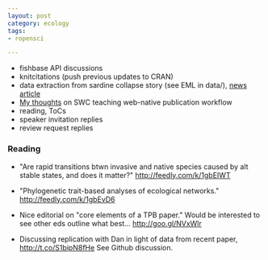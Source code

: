```yaml
---
layout: post
category: ecology
tags: 
- ropensci

---
```



- fishbase API discussions
- knitcitations (push previous updates to CRAN)
- data extraction from sardine collapse story (see EML in data/), [news article](http://t.co/CxATffouSZ)
- [My thoughts](https://t.co/ajcAILczcp) on SWC teaching web-native publication workflow
- reading, ToCs 
- speaker invitation replies
- review request replies


### Reading

- "Are rapid transitions btwn invasive and native species caused by alt stable states, and does it matter?" http://feedly.com/k/1gbEIWT 

- "Phylogenetic trait-based analyses of ecological networks." http://feedly.com/k/1gbEvD6 

- Nice editorial on "core elements of a TPB paper." Would be interested to see other eds outline what best… http://goo.gl/NVxWlr 

- Discussing replication with Dan in light of data from recent paper, http://t.co/S1bipN8fHe See Github discussion.  


